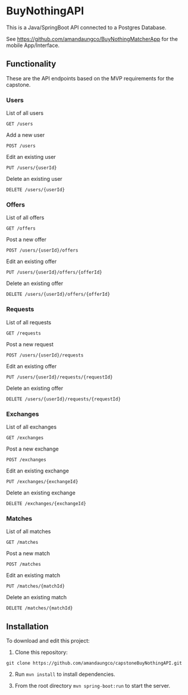 # BuyNothingAPI

This is a Java/SpringBoot API connected to a Postgres Database.

See https://github.com/amandaungco/BuyNothingMatcherApp for the mobile App/Interface.

## Functionality
These are the API endpoints based on the MVP requirements for the capstone.

### Users

List of all users
```
GET /users
```

Add a new user
```
POST /users
```

Edit an existing user
```
PUT /users/{userId}
```

Delete an existing user
```
DELETE /users/{userId}
```
### Offers

List of all offers
```
GET /offers
```

Post a new offer
```
POST /users/{userId}/offers
```

Edit an existing offer
```
PUT /users/{userId}/offers/{offerId}
```

Delete an existing offer
```
DELETE /users/{userId}/offers/{offerId}
```

### Requests

List of all requests
```
GET /requests
```

Post a new request
```
POST /users/{userId}/requests
```

Edit an existing offer
```
PUT /users/{userId}/requests/{requestId}
```

Delete an existing offer
```
DELETE /users/{userId}/requests/{requestId}
```

### Exchanges

List of all exchanges
```
GET /exchanges
```

Post a new exchange
```
POST /exchanges
```

Edit an existing exchange
```
PUT /exchanges/{exchangeId}
```

Delete an existing exchange
```
DELETE /exchanges/{exchangeId}
```
### Matches

List of all matches
```
GET /matches
```

Post a new match
```
POST /matches
```

Edit an existing match
```
PUT /matches/{matchId}
```

Delete an existing match
```
DELETE /matches/{matchId}
```



## Installation

To download and edit this project: 
1.  Clone this repository:
```
git clone https://github.com/amandaungco/capstoneBuyNothingAPI.git
```
2. Run ```mvn install``` to install dependencies.

3. From the root directory ```mvn spring-boot:run``` to start the server.


